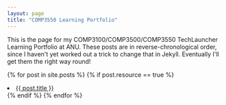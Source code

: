 ```yaml
---
layout: page
title: "COMP3550 Learning Portfolio" 
---
```


This is the page for my COMP3100/COMP3500/COMP3550 TechLauncher Learning Portfolio at ANU.  These posts are in reverse-chronological order, since I haven't yet worked out a trick to change that in Jekyll.  Eventually I'll get them the right way round!

{% for post in site.posts %}
	{% if post.resource == true %}
<li><a href="{{ post.url }}">{{ post.title }}</a></li>
	{% endif %}
{% endfor %}
